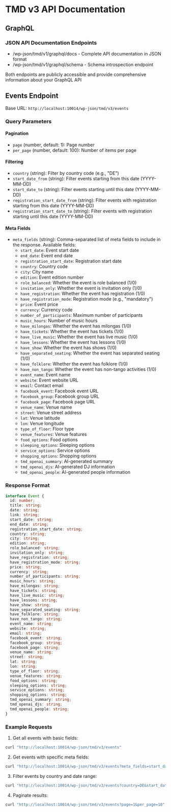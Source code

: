 # TMD v3 API Documentation

## GraphQL

### JSON API Documentation Endpoints

- /wp-json/tmd/v1/graphql/docs - Complete API documentation in JSON format
- /wp-json/tmd/v1/graphql/schema - Schema introspection endpoint

Both endpoints are publicly accessible and provide comprehensive information about your GraphQL API

## Events Endpoint

Base URL: `http://localhost:10014/wp-json/tmd/v3/events`

### Query Parameters

#### Pagination

- `page` (number, default: 1): Page number
- `per_page` (number, default: 100): Number of items per page

#### Filtering

- `country` (string): Filter by country code (e.g., "DE")
- `start_date_from` (string): Filter events starting from this date (YYYY-MM-DD)
- `start_date_to` (string): Filter events starting until this date (YYYY-MM-DD)
- `registration_start_date_from` (string): Filter events with registration starting from this date (YYYY-MM-DD)
- `registration_start_date_to` (string): Filter events with registration starting until this date (YYYY-MM-DD)

#### Meta Fields

- `meta_fields` (string): Comma-separated list of meta fields to include in the response. Available fields:
  - `start_date`: Event start date
  - `end_date`: Event end date
  - `registration_start_date`: Registration start date
  - `country`: Country code
  - `city`: City name
  - `edition`: Event edition number
  - `role_balanced`: Whether the event is role balanced (1/0)
  - `invitation_only`: Whether the event is invitation only (1/0)
  - `have_registration`: Whether the event has registration (1/0)
  - `have_registration_mode`: Registration mode (e.g., "mandatory")
  - `price`: Event price
  - `currency`: Currency code
  - `number_of_participants`: Maximum number of participants
  - `music_hours`: Number of music hours
  - `have_milongas`: Whether the event has milongas (1/0)
  - `have_tickets`: Whether the event has tickets (1/0)
  - `have_live_music`: Whether the event has live music (1/0)
  - `have_lessons`: Whether the event has lessons (1/0)
  - `have_show`: Whether the event has shows (1/0)
  - `have_separated_seating`: Whether the event has separated seating (1/0)
  - `have_folklore`: Whether the event has folklore (1/0)
  - `have_non_tango`: Whether the event has non-tango activities (1/0)
  - `event_name`: Event name
  - `website`: Event website URL
  - `email`: Contact email
  - `facebook_event`: Facebook event URL
  - `facebook_group`: Facebook group URL
  - `facebook_page`: Facebook page URL
  - `venue_name`: Venue name
  - `street`: Venue street address
  - `lat`: Venue latitude
  - `lon`: Venue longitude
  - `type_of_floor`: Floor type
  - `venue_features`: Venue features
  - `food_options`: Food options
  - `sleeping_options`: Sleeping options
  - `service_options`: Service options
  - `shopping_options`: Shopping options
  - `tmd_openai_summary`: AI-generated summary
  - `tmd_openai_djs`: AI-generated DJ information
  - `tmd_openai_people`: AI-generated people information

### Response Format

```typescript
interface Event {
  id: number;
  title: string;
  date: string;
  link: string;
  start_date: string;
  end_date: string;
  registration_start_date: string;
  country: string;
  city: string;
  edition: string;
  role_balanced: string;
  invitation_only: string;
  have_registration: string;
  have_registration_mode: string;
  price: string;
  currency: string;
  number_of_participants: string;
  music_hours: string;
  have_milongas: string;
  have_tickets: string;
  have_live_music: string;
  have_lessons: string;
  have_show: string;
  have_separated_seating: string;
  have_folklore: string;
  have_non_tango: string;
  event_name: string;
  website: string;
  email: string;
  facebook_event: string;
  facebook_group: string;
  facebook_page: string;
  venue_name: string;
  street: string;
  lat: string;
  lon: string;
  type_of_floor: string;
  venue_features: string;
  food_options: string;
  sleeping_options: string;
  service_options: string;
  shopping_options: string;
  tmd_openai_summary: string;
  tmd_openai_djs: string;
  tmd_openai_people: string;
}
```

### Example Requests

1. Get all events with basic fields:

```bash
curl "http://localhost:10014/wp-json/tmd/v3/events"
```

2. Get events with specific meta fields:

```bash
curl "http://localhost:10014/wp-json/tmd/v3/events?meta_fields=start_date,end_date,country,city"
```

3. Filter events by country and date range:

```bash
curl "http://localhost:10014/wp-json/tmd/v3/events?country=DE&start_date_from=2024-01-01&start_date_to=2024-12-31"
```

4. Paginate results:

```bash
curl "http://localhost:10014/wp-json/tmd/v3/events?page=1&per_page=10"
```

